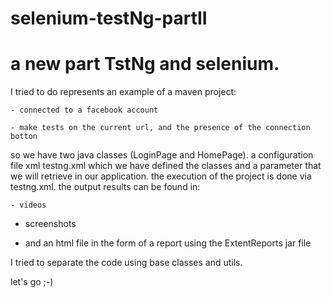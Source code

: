 # selenium-testNg-partII

# a new part TstNg and selenium.

I tried to do
represents an example of a maven project:

    - connected to a facebook account
    
    - make tests on the current url, and the presence of the connection botton
    
so we have two java classes (LoginPage and HomePage).
a configuration file xml testng.xml which we have defined the classes and a parameter that we will retrieve in our application.
the execution of the project is done via testng.xml.
the output results can be found in:

    - videos
    
   - screenshots
   
   - and an html file in the form of a report using the ExtentReports jar file

I tried to separate the code using base classes and utils.

let's go ;-)
